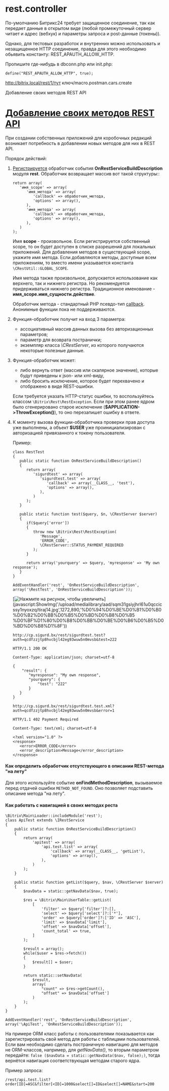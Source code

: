 # rest.controller

По-умолчанию Битрикс24 требует защищенное соединение, так как передает данные в открытом виде (любой промежуточный сервер читает и адрес (вебхук) и параметры запроса и post-данные (токены)).  
  
Однако, для тестовых разработок и внутренних можно использовать и незащищенное HTTP соединение, правда для этого необходимо обьявить константу: REST_APAUTH_ALLOW_HTTP.  
  
Пропишите где-нибудь в dbconn.php или init.php:  
  
`define("REST_APAUTH_ALLOW_HTTP", true);`

http://bitrix.local/rest/1/тут ключ/macro.postman.cars.create

Добавление своих методов REST API
# [Добавление своих методов REST API](https://dev.1c-bitrix.ru/learning/course/index.php?COURSE_ID=99&LESSON_ID=7985&LESSON_PATH=8771.5380.7985)
 При создании собственных приложений для коробочных редакций возникает потребность в добавлении новых методов для них в REST API.

 Порядок действий:

1. [Регистрируется](https://dev.1c-bitrix.ru/learning/course/index.php?COURSE_ID=43&LESSON_ID=3493) обработчик события **OnRestServiceBuildDescription** модуля **rest**. Обработчик возвращает массив вот такой структуры::

   ```
   return array(
      'имя_scope' => array(
         'имя_метода' => array(
            'callback' => обработчик_метода,
            'options' => array(),
         ),
         'имя_метода' => array(
            'callback' => обработчик_метода,
            'options' => array(),
         ),
      )
   );
   ```

    Имя **scope** - произвольное. Если регистрируется собственный scope, то он будет доступен в списке разрешений для локальных приложений. Для добавления методов в существующий scope, укажите имя метода. Если добавляются методы, доступные всем приложениям, то вместо имени указывается константа `\CRestUtil::GLOBAL_SCOPE`.

    Имя метода также произвольное, допускается использование как верхнего, так и нижнего регистра. Но рекомендуется придерживаться нижнего регистра. Традиционное именование - **имя\_scope.имя\_сущности.действие**.

    Обработчик метода - стандартный PHP псевдо-тип [callback](http://www.php.net/types.callable). Анонимные функции пока не поддерживаются.

2. Функция-обработчик получит на вход 3 параметра:
   * ассоциативный массив данных вызова без авторизационных параметров;
   * параметр для возврата постранички;
   * экземпляр класса *\\CRestServer*, из которого получаются некоторые полезные данные.

3. Функция-обработчик может:
   * либо вернуть ответ (массив или скалярное значение), которые будут приведены к json- или xml-виду,
   * либо бросить исключение, которое будет перехвачено и отображено в виде REST-ошибки.

    Если требуется указать HTTP-статус ошибки, то воспользуйтесь классом `\Bitrix\Rest\RestException`. Если при этом ранее ядром было сгенерировано старое исключение (**$APPLICATION->ThrowException()**), то оно перезапишет ошибку в ответе.

4. К моменту вызова функции-обработчика проверки прав доступа уже выполнены, а объект **$USER** уже проинициализирован с авторизацией привязанного к токену пользователя.

    Пример:

   ```
   class RestTest
   {
      public static function OnRestServiceBuildDescription()
      {
         return array(
            'sigurdtest' => array(
               'sigurdtest.test' => array(
                  'callback' => array(__CLASS__, 'test'),
                  'options' => array(),
               ),
            )
         );
      }

      public static function test($query, $n, \CRestServer $server)
      {
         if($query['error'])
         {
            throw new \Bitrix\Rest\RestException(
               'Message',
               'ERROR_CODE',
               \CRestServer::STATUS_PAYMENT_REQUIRED
            );
         }

         return array('yourquery' => $query, 'myresponse' => 'My own response');
      }
   }

   AddEventHandler('rest', 'OnRestServiceBuildDescription', array('\RestTest', 'OnRestServiceBuildDescription'));
   ```

   [![Нажмите на рисунок, чтобы увеличить](https://dev.1c-bitrix.ru/upload/medialibrary/ab1/f9xwilx2dc2kt38y49cluyskb573x9o4/tiraj14_sm.jpg)](javascript:ShowImg('/upload/medialibrary/aad/sqm31gsiyjhrl61u0qccicssy1nyoxzq/tiraj14.jpg',1272,890,'%D0%94%D0%BE%D0%B1%D0%B0%D0%B2%D0%BB%D0%B5%D0%BD%D0%B8%D0%B5 %D0%BF%D1%80%D0%B8%D0%BB%D0%BE%D0%B6%D0%B5%D0%BD%D0%B8%D1%8F'))

   ```
   http://cp.sigurd.bx/rest/sigurdtest.test?auth=qcdfzzjtp8hvcbjl42eg93wuw5n0mvsb&test=222

   HTTP/1.1 200 OK

   Content-Type: application/json; charset=utf-8

   {
       "result": {
          "myresponse": "My own response",  
          "yourquery": {
              "test": "222"
          }
      }
   }

   http://cp.sigurd.bx/rest/sigurdtest.test.xml?auth=qcdfzzjtp8hvcbjl42eg93wuw5n0mvsb&error=1

   HTTP/1.1 402 Payment Required

   Content-Type: text/xml; charset=utf-8

   <?xml version="1.0" ?>
   <response>
      <error>ERROR_CODE</error>
      <error_description>Message</error_description>
   </response>
   ```

#### Как определить обработчик отсутствующего в описании REST-метода "на лету" ####

 Для этого используйте событие **onFindMethodDescription**, вызываемое перед отдачей ошибки `METHOD_NOT_FOUND`. Оно позволяет подставить описание метода "на лету".

#### Как работать с навигацией в своих методах реста ####

```
\Bitrix\Main\Loader::includeModule('rest');
class ApiTest extends \IRestService
{
    public static function OnRestServiceBuildDescription()
    {
        return array(
            'apitest' => array(
                'api.test.list' => array(
                    'callback' => array(__CLASS__, 'getList'),
                    'options' => array(),
                ),
            )
        );
    }

    public static function getList($query, $nav, \CRestServer $server)
    {
        $navData = static::getNavData($nav, true);

        $res = \Bitrix\Main\UserTable::getList(
            [
                'filter' => $query['filter']?:[],
                'select' => $query['select']?:['*'],
                'order' => $query['order']?:['ID' => 'ASC'],
                'limit' => $navData['limit'],
                'offset' => $navData['offset'],
                'count_total' => true,
            ]
        );

        $result = array();
        while($user = $res->fetch())
        {
            $result[] = $user;
        }

        return static::setNavData(
            $result,
            array(
                "count" => $res->getCount(),
                "offset" => $navData['offset']
            )
        );
    }
}

AddEventHandler('rest', 'OnRestServiceBuildDescription', array('\ApiTest', 'OnRestServiceBuildDescription'));
```

 На примере ORM класс работы с пользователями показывается как зарегистрировать свой метод для работы с таблицами пользователей. Если вам необходимо сделать постраничную навигацию для методов не ORM-классов, например, для *getNavData()*, то вторым параметром передайте: `false ($navData = static::getNavData($nav, false);)`, тогда вернётся навигация соответствующая методам старого ядра.

 Пример запроса:

```
/rest/api.test.list?order[ID]=ASC&filter[<ID]=1000&select[]=ID&select[]=NAME&start=200
```
